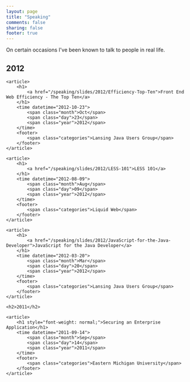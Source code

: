 ```yaml
---
layout: page
title: "Speaking"
comments: false
sharing: false
footer: true
---
```


On certain occasions I've been known to talk to people in real life.

<div id="blog-archives">
	<h2>2012</h2>

	<article>
		<h1>
			<a href="/speaking/slides/2012/Efficiency-Top-Ten">Front End Web Efficiency - The Top Ten</a>
		</h1>
		<time datetime="2012-10-23">
			<span class="month">Oct</span>
			<span class="day">23</span>
			<span class="year">2012</span>
		</time>
		<footer>
			<span class="categories">Lansing Java Users Group</span>
		</footer>
	</article>

	<article>
		<h1>
			<a href="/speaking/slides/2012/LESS-101">LESS 101</a>
		</h1>
		<time datetime="2012-08-09">
			<span class="month">Aug</span>
			<span class="day">09</span>
			<span class="year">2012</span>
		</time>
		<footer>
			<span class="categories">Liquid Web</span>
		</footer>
	</article>

	<article>
		<h1>
			<a href="/speaking/slides/2012/JavaScript-for-the-Java-Developer">JavaScript for the Java Developer</a>
		</h1>
		<time datetime="2012-03-20">
			<span class="month">Mar</span>
			<span class="day">20</span>
			<span class="year">2012</span>
		</time>
		<footer>
			<span class="categories">Lansing Java Users Group</span>
		</footer>
	</article>

	<h2>2011</h2>

	<article>
		<h1 style="font-weight: normal;">Securing an Enterprise Application</h1>
		<time datetime="2011-09-14">
			<span class="month">Sep</span>
			<span class="day">14</span>
			<span class="year">2011</span>
		</time>
		<footer>
			<span class="categories">Eastern Michigan University</span>
		</footer>
	</article>	
</div>